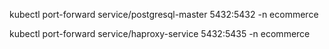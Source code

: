 kubectl port-forward service/postgresql-master 5432:5432 -n ecommerce

kubectl port-forward service/haproxy-service 5432:5435 -n ecommerce
